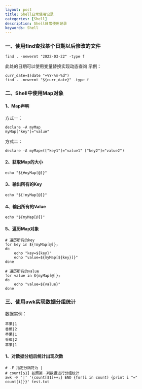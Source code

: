 ```yaml
---
layout: post
title: Shell日常使用记录
categories: [Shell]
description: Shell日常使用记录
keywords: Shell
---
```


### 一、使用find查找某个日期以后修改的文件
```shell
find . -newermt "2022-03-22" -type f
```
此处的日期可以使用变量替换实现动态查询
示例：
```shell
curr_date=$(date "+%Y-%m-%d")
find . -newermt "${curr_date}" -type f
```

### 二、Shell中使用Map对象
#### 1、Map声明
方式一：
```shell
declare -A myMap
myMap["key"]="value"
```
方式二：
```shell
declare -A myMap=(["key1"]="value1" ["key2"]="value2")
```

#### 2、获取Map的大小
```shell
echo "${#myMap[@]}"
```

#### 3、输出所有的Key
```shell
echo "${!myMap[@]}"
```

#### 4、输出所有的Value
```shell
echo "${myMap[@]}"
```

#### 5、遍历Map对象
```shell
# 遍历所有的key
for key in ${!myMap[@]};
do
    echo "key=${key}"
    echo "value=${myMap[${key}]}"
done

# 遍历所有的value
for value in ${myMap[@]};
do
    echo "value=${value}"
done
```

### 三、使用awk实现数据分组统计
数据实例：
```
苹果|1
香蕉|2
苹果|1
香蕉|2
苹果|1
```
#### 1、对数据分组后统计出现次数
```shell
# -F 指定分隔符为 |
# count[$1] 按照第一列数据进行分组统计
awk -F '|' '{count[$1]++;} END {for(i in count) {print i "=" count[i]}}' test.txt
```